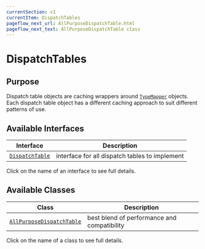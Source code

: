 ```yaml
---
currentSection: v1
currentItem: DispatchTables
pageflow_next_url: AllPurposeDispatchTable.html
pageflow_next_text: AllPurposeDispatchTable class
---
```


# DispatchTables

## Purpose

Dispatch table objects are caching wrappers around  [`TypeMapper`](../TypeMapping/index.html) objects. Each dispatch table object has a different caching approach to suit different patterns of use.

## Available Interfaces

Interface | Description
------|------------
[`DispatchTable`](../Interfaces/DispatchTable.html) | interface for all dispatch tables to implement

Click on the name of an interface to see full details.

## Available Classes

Class | Description
------|------------
[`AllPurposeDispatchTable`](AllPurposeDispatchTable.html) | best blend of performance and compatibility

Click on the name of a class to see full details.
